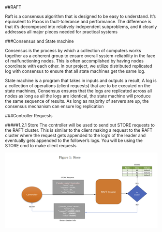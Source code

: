 ##RAFT

Raft is a consensus algorithm that is designed to be easy to understand. It’s
equivalent to Paxos in fault-tolerance and performance. The difference is that
it’s decomposed into relatively independent subproblems, and it cleanly addresses
all major pieces needed for practical systems

###Consensus and State machine

Consensus is the process by which a collection of computers works together as a
coherent group to ensure overall system-reliability in the face of malfunctioning
nodes. This is often accomplished by having nodes coordinate with each other.
In our project, we utilize distributed replicated log with consensus to ensure
that all state machines get the same log.


State machine is a program that takes in inputs and outputs a result, A log
is a collection of operations (client requests) that are to be executed on the state
machines, Consensus ensures that the logs are replicated across all nodes as long
as all the logs are identical, the state machine will produce the same sequence
of results. As long as majority of servers are up, the consensus mechanism can
ensure log replication


###Controller Requests

#####1.2.1 Store
The controller will be used to send out STORE requests to the RAFT cluster.
This is similar to the client making a request to the RAFT cluster where the
request gets appended to the log’s of the leader and eventually gets appended to
the follower’s logs. You will be using the STORE cmd to make client requests

![alt text](https://github.com/rnair56/RAFT/blob/main/store.png)
